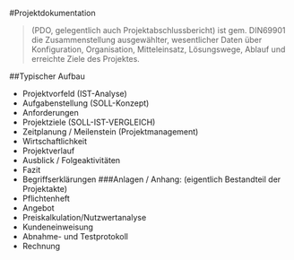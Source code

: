 #Projektdokumentation 
>(PDO, gelegentlich auch Projektabschlussbericht) ist gem. DIN69901 die Zusammenstellung ausgewählter, wesentlicher Daten über Konfiguration, Organisation, Mitteleinsatz, Lösungswege, Ablauf und erreichte Ziele des Projektes.

##Typischer Aufbau
* Projektvorfeld (IST-Analyse)
* Aufgabenstellung (SOLL-Konzept)
* Anforderungen
* Projektziele (SOLL-IST-VERGLEICH)
* Zeitplanung / Meilenstein (Projektmanagement)
* Wirtschaftlichkeit
* Projektverlauf
* Ausblick / Folgeaktivitäten
* Fazit
* Begriffserklärungen
###Anlagen / Anhang: (eigentlich Bestandteil der Projektakte)
* Pflichtenheft
* Angebot
* Preiskalkulation/Nutzwertanalyse
* Kundeneinweisung
* Abnahme- und Testprotokoll
* Rechnung
